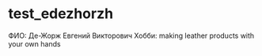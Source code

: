 # test_edezhorzh
ФИО: Де-Жорж Евгений Викторович
Хобби: making leather products with your own hands
